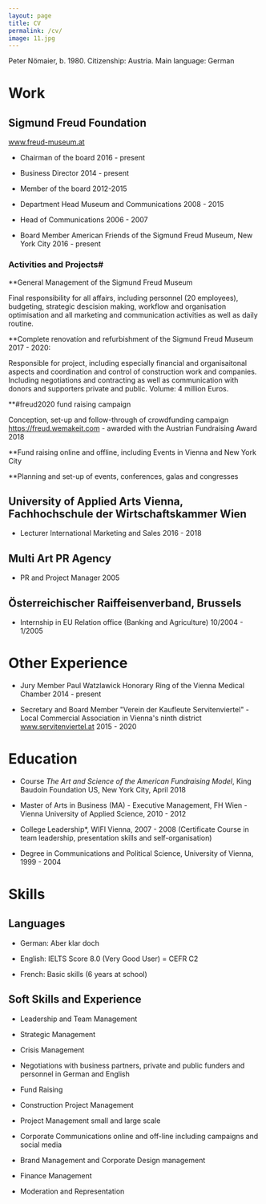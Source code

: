 ```yaml
---
layout: page
title: CV
permalink: /cv/
image: 11.jpg
---
```


Peter Nömaier, b. 1980. Citizenship: Austria. Main language: German

# Work

## Sigmund Freud Foundation 
www.freud-museum.at

* Chairman of the board 2016 - present

* Business Director 2014 - present

* Member of the board 2012-2015

* Department Head Museum and Communications 2008 - 2015

* Head of Communications 2006 - 2007

* Board Member American Friends of the Sigmund Freud Museum, New York City 2016 - present

### Activities and Projects#

**General Management of the Sigmund Freud Museum

Final responsibility for all affairs, including personnel (20 employees), budgeting, strategic descision making, workflow and organisation optimisation and all marketing and communication activities as well as daily routine.

**Complete renovatíon and refurbishment of the Sigmund Freud Museum 2017 - 2020:

Responsible for project, including especially financial and organisaitonal aspects and coordination and control of construction work and companies. Including negotiations and contracting as well as communication with donors and supporters private and public. Volume: 4 million Euros.

**#freud2020 fund raising campaign

Conception, set-up and follow-through of crowdfunding campaign https://freud.wemakeit.com - awarded with the Austrian Fundraising Award 2018

**Fund raising online and offline, including Events in Vienna and New York City

**Planning and set-up of events, conferences, galas and congresses


##  University of Applied Arts Vienna, Fachhochschule der Wirtschaftskammer Wien

* Lecturer International Marketing and Sales 2016 - 2018

##  Multi Art PR Agency

* PR and Project Manager 2005

## Österreichischer Raiffeisenverband, Brussels

* Internship in EU Relation office (Banking and Agriculture) 10/2004 - 1/2005

# Other Experience

* Jury Member Paul Watzlawick Honorary Ring of the Vienna Medical Chamber 2014 - present

* Secretary and Board Member "Verein der Kaufleute Servitenviertel" - Local Commercial Association in Vienna's ninth district www.servitenviertel.at 2015 - 2020


# Education

* Course *The Art and Science of the American Fundraising Model*, King Baudoin Foundation US, New York City, April 2018

* Master of Arts in Business (MA) - Executive Management, FH Wien - Vienna University of Applied Science, 2010 - 2012

* College Leadership*, WIFI Vienna, 2007 - 2008 (Certificate Course in team leadership, presentation skills and self-organisation)

* Degree in Communications and Political Science, University of Vienna, 1999 - 2004

# Skills

## Languages

* German: Aber klar doch

* English: IELTS Score 8.0 (Very Good User) = CEFR C2

* French: Basic skills (6 years at school)

## Soft Skills and Experience

* Leadership and Team Management

* Strategic Management

* Crisis Management

* Negotiations with business partners, private and public funders and personnel in German and English

* Fund Raising

* Construction Project Management

* Project Management small and large scale

* Corporate Communications online and off-line including campaigns and social media

* Brand Management and Corporate Design management

* Finance Management

* Moderation and Representation
